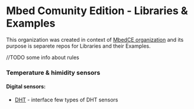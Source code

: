  # Mbed Comunity Edition - Libraries & Examples
 This organization was created in context of [MbedCE organization](https://github.com/mbed-ce) and its purpose is separete repos for Libraries and their Examples.

 //TODO some info about rules



### Temperature & himidity sensors
#### Digital sensors:
* [DHT](https://github.com/mbed-ce-libraries-examples/DHT) - interface few types of DHT sensors

<!--

**Here are some ideas to get you started:**

🙋‍♀️ A short introduction - what is your organization all about?
🌈 Contribution guidelines - how can the community get involved?
👩‍💻 Useful resources - where can the community find your docs? Is there anything else the community should know?
🍿 Fun facts - what does your team eat for breakfast?
🧙 Remember, you can do mighty things with the power of [Markdown](https://docs.github.com/github/writing-on-github/getting-started-with-writing-and-formatting-on-github/basic-writing-and-formatting-syntax)
-->
